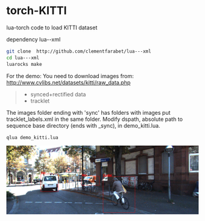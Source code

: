 torch-KITTI
===========

lua-torch code to load KITTI dataset


dependency lua--xml

```bash
git clone  http://github.com/clementfarabet/lua---xml
cd lua---xml
luarocks make
```

For the demo:
 You need to download images from: http://www.cvlibs.net/datasets/kitti/raw_data.php 
 > - synced+rectified data
 > - tracklet

The images folder ending with 'sync' has folders with images put tracklet_labels.xml in the same folder.
Modify dspath, absolute path to sequence base directory (ends with _sync), in demo_kitti.lua.

```bash
qlua demo_kitti.lua
```

![](kitti_city.png)





